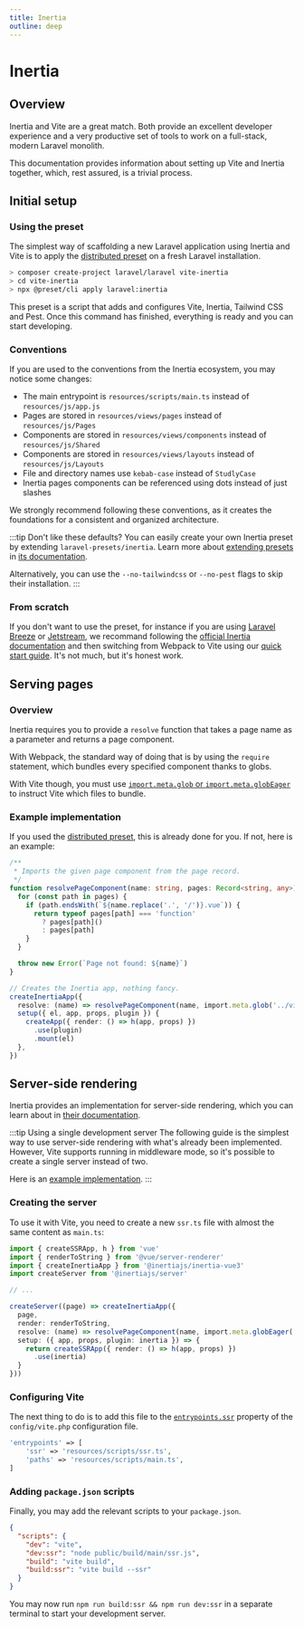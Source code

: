```yaml
---
title: Inertia
outline: deep
---
```


# Inertia

## Overview

Inertia and Vite are a great match. Both provide an excellent developer experience and a very productive set of tools to work on a full-stack, modern Laravel monolith.

This documentation provides information about setting up Vite and Inertia together, which, rest assured, is a trivial process.

## Initial setup

### Using the preset

The simplest way of scaffolding a new Laravel application using Inertia and Vite is to apply the [distributed preset](https://github.com/laravel-presets/inertia) on a fresh Laravel installation. 

```sh
> composer create-project laravel/laravel vite-inertia
> cd vite-inertia
> npx @preset/cli apply laravel:inertia
```

This preset is a script that adds and configures Vite, Inertia, Tailwind CSS and Pest. Once this command has finished, everything is ready and you can start developing.

### Conventions

If you are used to the conventions from the Inertia ecosystem, you may notice some changes:
- The main entrypoint is `resources/scripts/main.ts` instead of `resources/js/app.js`
- Pages are stored in `resources/views/pages` instead of `resources/js/Pages`
- Components are stored in `resources/views/components` instead of `resources/js/Shared`
- Components are stored in `resources/views/layouts` instead of `resources/js/Layouts`
- File and directory names use `kebab-case` instead of `StudlyCase`
- Inertia pages components can be referenced using dots instead of just slashes

We strongly recommend following these conventions, as it creates the foundations for a consistent and organized architecture.

:::tip Don't like these defaults?
You can easily create your own Inertia preset by extending `laravel-presets/inertia`. Learn more about [extending presets](https://preset.dev/actions/apply-nested-preset) in [its documentation](https://preset.dev).

Alternatively, you can use the `--no-tailwindcss` or `--no-pest` flags to skip their installation.
:::

### From scratch

If you don't want to use the preset, for instance if you are using [Laravel Breeze](https://github.com/laravel/breeze) or [Jetstream](https://github.com/laravel/jetstream), we recommand following the [official Inertia documentation](https://inertiajs.com/) and then switching from Webpack to Vite using our [quick start guide](/guide/quick-start#in-an-existing-project). It's not much, but it's honest work.

## Serving pages

### Overview

Inertia requires you to provide a `resolve` function that takes a page name as a parameter and returns a page component.

With Webpack, the standard way of doing that is by using the `require` statement, which bundles every specified component thanks to globs. 

With Vite though, you must use [`import.meta.glob` or `import.meta.globEager`](https://vitejs.dev/guide/features.html#glob-import) to instruct Vite which files to bundle.

### Example implementation

If you used the [distributed preset](/guide/extra-topics/inertia#initial-setup), this is already done for you. If not, here is an example:

```ts
/**
 * Imports the given page component from the page record.
 */
function resolvePageComponent(name: string, pages: Record<string, any>) {
  for (const path in pages) {
    if (path.endsWith(`${name.replace('.', '/')}.vue`)) {
      return typeof pages[path] === 'function'
        ? pages[path]()
        : pages[path]
    }
  }

  throw new Error(`Page not found: ${name}`)
}

// Creates the Inertia app, nothing fancy.
createInertiaApp({
  resolve: (name) => resolvePageComponent(name, import.meta.glob('../views/pages/**/*.vue')),
  setup({ el, app, props, plugin }) {
    createApp({ render: () => h(app, props) })
      .use(plugin)
      .mount(el)
  },
})
```

## Server-side rendering

Inertia provides an implementation for server-side rendering, which you can learn about in [their documentation](https://inertiajs.com/server-side-rendering).

:::tip Using a single development server
The following guide is the simplest way to use server-side rendering with what's already been implemented. However, Vite supports running in middleware mode, so it's possible to create a single server instead of two.

Here is an [example implementation](https://gist.github.com/innocenzi/48d95f99acc70ce8f763112f23147bdb).
:::

### Creating the server

To use it with Vite, you need to create a new `ssr.ts` file with almost the same content as `main.ts`:

```ts {1,4,8,13}
import { createSSRApp, h } from 'vue'
import { renderToString } from '@vue/server-renderer'
import { createInertiaApp } from '@inertiajs/inertia-vue3'
import createServer from '@inertiajs/server'

// ...

createServer((page) => createInertiaApp({
  page,
  render: renderToString,
  resolve: (name) => resolvePageComponent(name, import.meta.globEager('../views/pages/**/*.vue')),
  setup: ({ app, props, plugin: inertia }) => {
    return createSSRApp({ render: () => h(app, props) })
      .use(inertia)
  }
}))
```

### Configuring Vite

The next thing to do is to add this file to the [`entrypoints.ssr`](/configuration/laravel-package#ssr) property of the `config/vite.php` configuration file.

```php
'entrypoints' => [
    'ssr' => 'resources/scripts/ssr.ts',
    'paths' => 'resources/scripts/main.ts',
]
```

### Adding `package.json` scripts

Finally, you may add the relevant scripts to your `package.json`.

```json
{
  "scripts": {
    "dev": "vite",
    "dev:ssr": "node public/build/main/ssr.js",
    "build": "vite build",
    "build:ssr": "vite build --ssr"
  }
}
```

You may now run `npm run build:ssr && npm run dev:ssr` in a separate terminal to start your development server.
